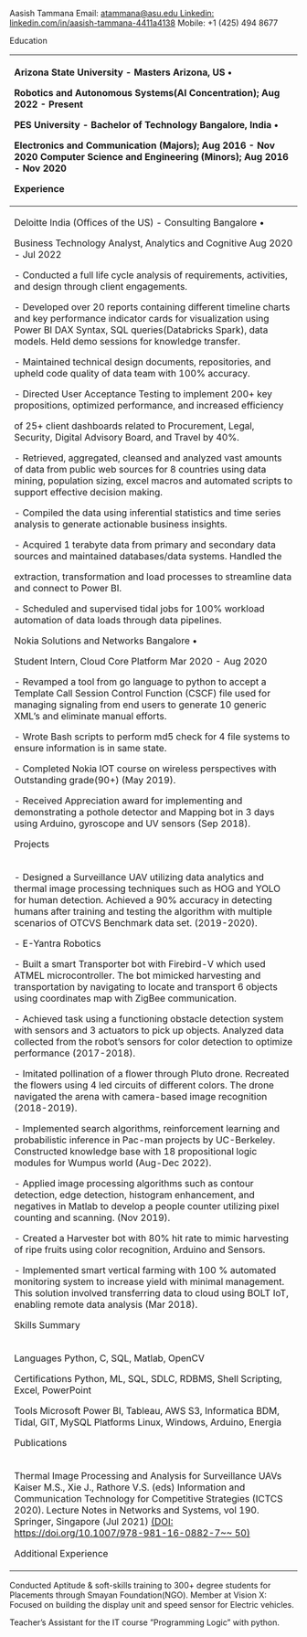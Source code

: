 Aasish Tammana Email: [atammana@asu.edu ](mailto:atammana@asu.edu)[Linkedin: linkedin.com/in/aasish-tammana-4411a4138](https://www.linkedin.com/in/aasish-tammana-4411a4138) Mobile: +1 (425) 494 8677

Education

|<p>Arizona State University - Masters Arizona, US •</p><p>Robotics and Autonomous Systems(AI Concentration); Aug 2022 - Present</p><p>PES University - Bachelor of Technology Bangalore, India •</p><p>Electronics and Communication (Majors); Aug 2016 - Nov 2020 Computer Science and Engineering (Minors); Aug 2016 - Nov 2020</p><p>Experience</p>|
| :- |
|<p>Deloitte India (Offices of the US) - Consulting Bangalore •</p><p>Business Technology Analyst, Analytics and Cognitive Aug 2020 - Jul 2022</p><p>- Conducted a full life cycle analysis of requirements, activities, and design through client engagements.</p><p>- Developed over 20 reports containing different timeline charts and key performance indicator cards for visualization using Power BI DAX Syntax, SQL queries(Databricks Spark), data models. Held demo sessions for knowledge transfer.</p><p>- Maintained technical design documents, repositories, and upheld code quality of data team with 100% accuracy.</p><p>- Directed User Acceptance Testing to implement 200+ key propositions, optimized performance, and increased efficiency</p><p>of 25+ client dashboards related to Procurement, Legal, Security, Digital Advisory Board, and Travel by 40%.</p><p>- Retrieved, aggregated, cleansed and analyzed vast amounts of data from public web sources for 8 countries using data mining, population sizing, excel macros and automated scripts to support effective decision making.</p><p>- Compiled the data using inferential statistics and time series analysis to generate actionable business insights.</p><p>- Acquired 1 terabyte data from primary and secondary data sources and maintained databases/data systems. Handled the</p><p>extraction, transformation and load processes to streamline data and connect to Power BI.</p><p>- Scheduled and supervised tidal jobs for 100% workload automation of data loads through data pipelines.</p><p>Nokia Solutions and Networks Bangalore •</p><p>Student Intern, Cloud Core Platform Mar 2020 - Aug 2020</p><p>- Revamped a tool from go language to python to accept a Template Call Session Control Function (CSCF) file used for managing signaling from end users to generate 10 generic XML’s and eliminate manual efforts.</p><p>- Wrote Bash scripts to perform md5 check for 4 file systems to ensure information is in same state.</p><p>- Completed Nokia IOT course on wireless perspectives with Outstanding grade(90+) (May 2019).</p><p>- Received Appreciation award for implementing and demonstrating a pothole detector and Mapping bot in 3 days using Arduino, gyroscope and UV sensors (Sep 2018).</p><p>Projects</p>|
|<p>- Designed a Surveillance UAV utilizing data analytics and thermal image processing techniques such as HOG and YOLO for human detection. Achieved a 90% accuracy in detecting humans after training and testing the algorithm with multiple scenarios of OTCVS Benchmark data set. (2019-2020).</p><p>- E-Yantra Robotics</p><p>- Built a smart Transporter bot with Firebird-V which used ATMEL microcontroller. The bot mimicked harvesting and transportation by navigating to locate and transport 6 objects using coordinates map with ZigBee communication.</p><p>- Achieved task using a functioning obstacle detection system with sensors and 3 actuators to pick up objects. Analyzed data collected from the robot’s sensors for color detection to optimize performance (2017-2018).</p><p>- Imitated pollination of a flower through Pluto drone. Recreated the flowers using 4 led circuits of different colors. The drone navigated the arena with camera-based image recognition (2018-2019).</p><p>- Implemented search algorithms, reinforcement learning and probabilistic inference in Pac-man projects by UC-Berkeley. Constructed knowledge base with 18 propositional logic modules for Wumpus world (Aug-Dec 2022).</p><p>- Applied image processing algorithms such as contour detection, edge detection, histogram enhancement, and negatives in Matlab to develop a people counter utilizing pixel counting and scanning. (Nov 2019).</p><p>- Created a Harvester bot with 80% hit rate to mimic harvesting of ripe fruits using color recognition, Arduino and Sensors.</p><p>- Implemented smart vertical farming with 100 % automated monitoring system to increase yield with minimal management. This solution involved transferring data to cloud using BOLT IoT, enabling remote data analysis (Mar 2018).</p><p>Skills Summary</p>|
|<p>Languages Python, C, SQL, Matlab, OpenCV</p><p>Certifications Python, ML, SQL, SDLC, RDBMS, Shell Scripting, Excel, PowerPoint</p><p>Tools Microsoft Power BI, Tableau, AWS S3, Informatica BDM, Tidal, GIT, MySQL Platforms Linux, Windows, Arduino, Energia</p><p>Publications</p>|
|<p>Thermal Image Processing and Analysis for Surveillance UAVs Kaiser M.S., Xie J., Rathore V.S. (eds) Information and Communication Technology for Competitive Strategies (ICTCS 2020). Lecture Notes in Networks and Systems, vol 190. Springer, Singapore (Jul 2021) [(DOI: https://doi.org/10.1007/978-981-16-0882-7~~ 50)](https://doi.org/10.1007/978-981-16-0882-7_50)</p><p>Additional Experience</p>|

Conducted Aptitude & soft-skills training to 300+ degree students for Placements through Smayan Foundation(NGO). Member at Vision X: Focused on building the display unit and speed sensor for Electric vehicles.

Teacher’s Assistant for the IT course ”Programming Logic” with python.
